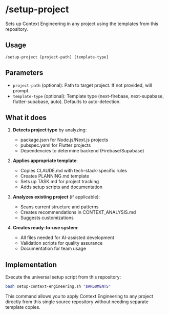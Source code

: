 # /setup-project

Sets up Context Engineering in any project using the templates from this repository.

## Usage
```
/setup-project [project-path] [template-type]
```

## Parameters
- `project-path` (optional): Path to target project. If not provided, will prompt.
- `template-type` (optional): Template type (next-firebase, next-supabase, flutter-supabase, auto). Defaults to auto-detection.

## What it does

1. **Detects project type** by analyzing:
   - package.json for Node.js/Next.js projects
   - pubspec.yaml for Flutter projects
   - Dependencies to determine backend (Firebase/Supabase)

2. **Applies appropriate template**:
   - Copies CLAUDE.md with tech-stack-specific rules
   - Creates PLANNING.md template
   - Sets up TASK.md for project tracking
   - Adds setup scripts and documentation

3. **Analyzes existing project** (if applicable):
   - Scans current structure and patterns
   - Creates recommendations in CONTEXT_ANALYSIS.md
   - Suggests customizations

4. **Creates ready-to-use system**:
   - All files needed for AI-assisted development
   - Validation scripts for quality assurance
   - Documentation for team usage

## Implementation

Execute the universal setup script from this repository:

```bash
bash setup-context-engineering.sh "$ARGUMENTS"
```

This command allows you to apply Context Engineering to any project directly from this single source repository without needing separate template copies.